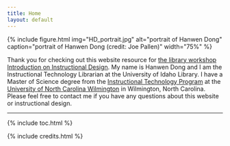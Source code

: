 ```yaml
---
title: Home
layout: default
---
```


{% include figure.html img="HD_portrait.jpg" alt="portrait of Hanwen Dong" caption="portrait of Hanwen Dong (credit: Joe Pallen)" width="75%" %}

Thank you for checking out this website resource for [the library workshop Introduction on Instructional Design](https://libcal.uidaho.edu/event/7437186?hs=a). My name is Hanwen Dong and I am the Instructional Technology Librarian at the University of Idaho Library. I have a Master of Science degree from the [Instructional Technology Program](https://uncw.edu/ed/mit/about.html) at the [University of North Carolina Wilmington](https://uncw.edu/) in Wilmington, North Carolina. Please feel free to contact me if you have any questions about this website or instructional design. 

------
{% include toc.html %}

{% include credits.html %}
